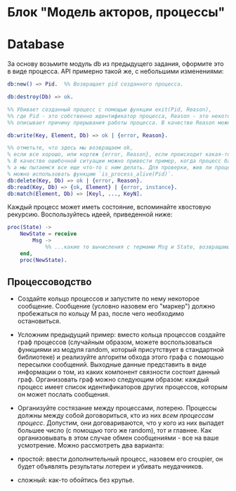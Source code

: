 # Блок "Модель акторов, процессы"

# Database
За основу возьмите модуль db из предыдущего задания, оформите это в виде процесса. API примерно такой же, с небольшими изменениями:

```erlang
db:new() => Pid.  %% Возвращает pid созданного процесса.
```

```erlang
db:destroy(Db) => ok.

%% Убивает созданный процесс с помощью функции exit(Pid, Reason),
%% где Pid - это собственно идентификатор процесса, Reason - это некоторый терм, который
%% описывает причину прерывания работы процесса. В качестве Reason можно указать атом exit.
```

```erlang
db:write(Key, Element, Db) => ok | {error, Reason}. 

%% отметьте, что здесь мы возвращаем ok,
% если все хорошо, или кортеж {error, Reason}, если происходит какая-то ошибка.
% В качестве ошибочной ситуации можно привести пример, когда процесс базы данных уже убит,
% а мы пытаемся все еще что-то с ним делать. Для проверки, жив ли процесс или уже нет,
% можно использовать функцию `is_process_alive(Pid)`.
db:delete(Key, Db) => ok | {error, Reason}.
db:read(Key, Db) => {ok, Element} | {error, instance}.
db:match(Element, Db) => [Keyl, ..., KeyN].
```

Каждый процесс может иметь состояние, вспоминайте хвостовую рекурсию.
Воспользуйтесь идеей, приведенной ниже:

```erlang
proc(State) ->
    NewState = receive
        Msg ->
            %% ...какие то вычисления с термами Msg и State, возвращающие новое состояние NewState...
    end,
    proc(NewState).
```

## Процессоводство
 - Создайте кольцо процессов и запустите по нему некоторое сообщение. Сообщение (условно назовем его "маркер") должно пробежаться по кольцу M раз, после чего необходимо остановиться.

 - Усложним предыдущий пример: вместо кольца процессов создайте граф процессов (случайным образом, можете воспользоваться функциями из модуля random, который присутствует в стандартной библиотеке) и реализуйте алгоритм обхода этого графа с помощью пересылки сообщений. Выходные данные представить в виде информации о том, из каких компонент связности состоит данный граф. Организовать граф можно следующим образом: каждый процесс имеет список идентификаторов других процессов, которым он может послать сообщения.

 - Организуйте состязание между процессами, лотерею. Процессы должны между собой договориться, кто из них *всем процессам процесс*. Допустим, они договариваются, что у кого из них выпадет большее число (с помощью того же random), тот и главнее. Как организовывать в этом случае обмен сообщениями - все на ваше усмотрение.
Можно рассмотреть два варианта:
 - простой: ввести дополнительный процесс, назовем его croupier, он будет объявлять результаты лотереи и убивать неудачников.
 - сложный: как-то обойтись без крупье.
